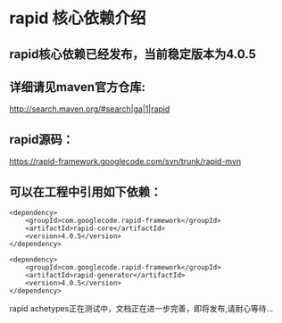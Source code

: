 # rapid 核心依赖介绍 #

## rapid核心依赖已经发布，当前稳定版本为4.0.5 ##
## 详细请见maven官方仓库: ##
http://search.maven.org/#search|ga|1|rapid
## rapid源码： ##
https://rapid-framework.googlecode.com/svn/trunk/rapid-mvn
## 可以在工程中引用如下依赖： ##
```
<dependency>
    <groupId>com.googlecode.rapid-framework</groupId>
    <artifactId>rapid-core</artifactId>
    <version>4.0.5</version>
</dependency>

<dependency>
    <groupId>com.googlecode.rapid-framework</groupId>
    <artifactId>rapid-generator</artifactId>
    <version>4.0.5</version>
</dependency>
```

rapid achetypes正在测试中，文档正在进一步完善，即将发布,请耐心等待...